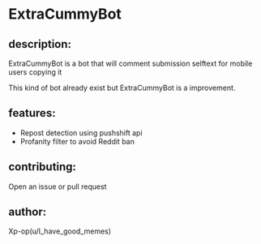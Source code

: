 # ExtraCummyBot

## description:
ExtraCummyBot is a bot that will comment submission selftext for mobile users copying it

This kind of bot already exist but ExtraCummyBot is a improvement.

## features:
- Repost detection using pushshift api
- Profanity filter to avoid Reddit ban

## contributing:
Open an issue or pull request

## author:
Xp-op(u/I_have_good_memes)
